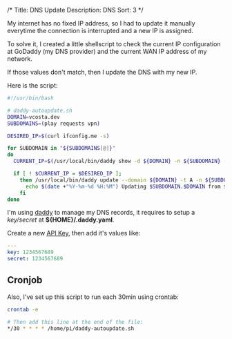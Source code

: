 /*
Title: DNS Update
Description: DNS
Sort: 3
*/

My internet has no fixed IP address, so I had to update it manually everytime the connection is interrupted and a new IP is assigned. 

To solve it, I created a little shellscript to check the current IP configuration at GoDaddy (my DNS provider) and the current WAN IP address of my network.

If those values don't match, then I update the DNS with my new IP.

Here is the script:
```bash
#!/usr/bin/bash

# daddy-autoupdate.sh
DOMAIN=vcosta.dev
SUBDOMAINS=(play requests vpn)

DESIRED_IP=$(curl ifconfig.me -s)

for SUBDOMAIN in "${SUBDOMAINS[@]}"
do
  CURRENT_IP=$(/usr/local/bin/daddy show -d ${DOMAIN} -n ${SUBDOMAIN} -t A | grep ${SUBDOMAIN} | cut -d"|" -f 3)

  if [ ! $CURRENT_IP = $DESIRED_IP ];
    then /usr/local/bin/daddy update --domain ${DOMAIN} -t A -n ${SUBDOMAIN} -v ${DESIRED_IP};
      echo $(date +"%Y-%m-%d %H:%M") Updating $SUBDOMAIN.$DOMAIN from $CURRENT_IP to $DESIRED_IP
    fi
done
```

I'm using [daddy](https://github.com/artberri/daddy) to manage my DNS records, it requires to setup a *key/secret* at **${HOME}/.daddy.yaml**. 

Create a new [API Key](https://developer.godaddy.com/keys), then add it's values like:

```yaml
---
key: 1234567689
secret: 1234567689
```

## Cronjob

Also, I've set up this script to run each 30min using crontab:

```bash
crontab -e

# Then add this line at the end of the file:
*/30 * * * * /home/pi/daddy-autoupdate.sh
```